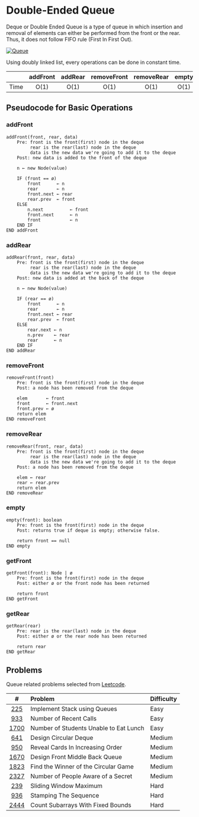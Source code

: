 # Double-Ended Queue

Deque or Double Ended Queue is a type of queue in which insertion and removal of elements can either be performed from the front or the rear. Thus, it does not follow FIFO rule (First In First Out).

<a href="https://www.programiz.com/dsa/deque"><img src="https://cdn.programiz.com/sites/tutorial2program/files/deque.png" title="programiz.com" alt="Queue" /></a>

Using doubly linked list, every operations can be done in constant time.

|      | addFront | addRear | removeFront | removeRear | empty |
| :--: | :------: | :-----: | :---------: | :--------: | :---: |
| Time |   O(1)   |  O(1)   |    O(1)     |    O(1)    | O(1)  |

## Pseudocode for Basic Operations

### addFront

```text
addFront(front, rear, data)
    Pre: front is the front(first) node in the deque
         rear is the rear(last) node in the deque
         data is the new data we're going to add it to the deque
    Post: new data is added to the front of the deque

    n ← new Node(value)

    IF (front == ø)
        front      ← n
        rear       ← n
        front.next ← rear
        rear.prev  ← front
    ELSE
        n.next          ← front
        front.next      ← n
        front           ← n
    END IF
END addFront
```

### addRear

```text
addRear(front, rear, data)
    Pre: front is the front(first) node in the deque
         rear is the rear(last) node in the deque
         data is the new data we're going to add it to the deque
    Post: new data is added at the back of the deque

    n ← new Node(value)

    IF (rear == ø)
        front      ← n
        rear       ← n
        front.next ← rear
        rear.prev  ← front
    ELSE
        rear.next ← n
        n.prev    ← rear
        rear      ← n
    END IF
END addRear
```

### removeFront

```text
removeFront(front)
    Pre: front is the front(first) node in the deque
    Post: a node has been removed from the deque

    elem       ← front
    front      ← front.next
    front.prev ← ø
    return elem
END removeFront
```

### removeRear

```text
removeRear(front, rear, data)
    Pre: front is the front(first) node in the deque
         rear is the rear(last) node in the deque
         data is the new data we're going to add it to the deque
    Post: a node has been removed from the deque

    elem ← rear
    rear ← rear.prev
    return elem
END removeRear
```

### empty

```text
empty(front): boolean
    Pre: front is the front(first) node in the deque
    Post: returns true if deque is empty; otherwise false.

    return front == null
END empty
```

### getFront

```text
getFront(front): Node | ø
    Pre: front is the front(first) node in the deque
    Post: either ø or the front node has been returned

    return front
END getFront
```

### getRear

```text
getRear(rear)
    Pre: rear is the rear(last) node in the deque
    Post: either ø or the rear node has been returned

    return rear
END getRear
```

## Problems

Queue related problems selected from [Leetcode](https://leetcode.com/tag/queue/).

|       #       | Problem                                | Difficulty |
| :-----------: | :------------------------------------- | :--------- |
|  [225][i225]  | Implement Stack using Queues           | Easy       |
|  [933][i933]  | Number of Recent Calls                 | Easy       |
| [1700][i1700] | Number of Students Unable to Eat Lunch | Easy       |
|  [641][i641]  | Design Circular Deque                  | Medium     |
|  [950][i950]  | Reveal Cards In Increasing Order       | Medium     |
| [1670][i1670] | Design Front Middle Back Queue         | Medium     |
| [1823][i1823] | Find the Winner of the Circular Game   | Medium     |
| [2327][i2327] | Number of People Aware of a Secret     | Medium     |
|  [239][i239]  | Sliding Window Maximum                 | Hard       |
|  [936][i936]  | Stamping The Sequence                  | Hard       |
| [2444][i2444] | Count Subarrays With Fixed Bounds      | Hard       |

[i225]: https://leetcode.com/problems/implement-stack-using-queues/
[i933]: https://leetcode.com/problems/number-of-recent-calls/
[i1700]: https://leetcode.com/problems/number-of-students-unable-to-eat-lunch/
[i641]: https://leetcode.com/problems/design-circular-deque
[i950]: https://leetcode.com/problems/reveal-cards-in-increasing-order/
[i1670]: https://leetcode.com/problems/design-front-middle-back-queue/
[i1823]: https://leetcode.com/problems/find-the-winner-of-the-circular-game/
[i2327]: https://leetcode.com/problems/number-of-people-aware-of-a-secret/
[i239]: https://leetcode.com/problems/sliding-window-maximum/
[i936]: https://leetcode.com/problems/stamping-the-sequence/
[i2444]: https://leetcode.com/problems/count-subarrays-with-fixed-bounds/
